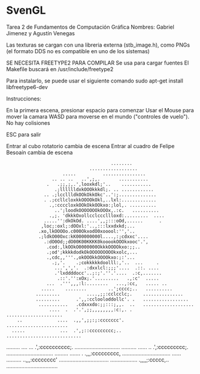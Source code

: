 # SvenGL
                                                                                
                                                                                
Tarea 2 de Fundamentos de Computación Gráfica
Nombres: Gabriel Jimenez y Agustín Venegas

Las texturas se cargan con una libreria externa (stb_image.h), como PNGs
(el formato DDS no es compatible en uno de los sistemas)

SE NECESITA FREETYPE2 PARA COMPILAR
Se usa para cargar fuentes
El Makefile buscará en /usr/include/freetype2

Para instalarlo, se puede usar el siguiente comando
sudo apt-get install libfreetype6-dev


Instrucciones:

En la primera escena, presionar espacio para comenzar
Usar el Mouse para mover la camara
WASD para moverse en el mundo ("controles de vuelo"). No hay colisiones

ESC para salir

Entrar al cubo rotatorio cambia de escena
Entrar al cuadro de Felipe Besoaín cambia de escena


                                                                                
                                           ........                             
                                   ..................                           
                         .....          ................                        
                     .. .. ..   ..',;,.       ...........                       
                   .   .;;,;,.',looxkdl;'..    ...........                      
                      .;lllllldxkOOOkkkdl;. .. ............                     
                  .. .;lccllldkOOkOkkOkc'..':;..............                    
                  . .;ccllcloxkkOOOOkOkl,..lxl:.............                    
                    .,:ccccloxkOOkOkkOOkxo:;lol,. ..........                    
                      ..';loodkOOOOOOOkOOOx,.:c.   ..........                   
                    .,;. 'dkkkOxollcclcccllloxd:.........  ....                 
                  .....'':dkOkOd. ....',,;:::oOd,......      .                  
                 ,loc;:oxl;:dOOxl:'..,:::lxxdxkd;...                            
                .xo,lkOOOOo.c000OkxodO0xooool:'','..                            
                .;ldkO00Oxc:kK000000000l....,:;cdxxc'....                       
                  .:dO0Od;;dO00K00KKKK0kooookOOOkxooc'.',                       
                   .cod:,lkOOkO0000000OkkkOOOOkxo:;;..                          
                   .;od';kkkkdodkOkOOOOOOOOOkxolc,...                           
                   .,cdc,,'''.,okOOOkkOOOOkxo:;:'...                            
                     .;,'.    .;cokkkkkdoolll:,'..  ...     .                   
                      ...',','.  .:dxxlcl:;;;'....  .::. ....                   
                      .'lxddddocc'..;:;'.''.'....  .:c,.......                  
                       .::'.'':xOx;.'.........   .,:c'  .....                   
                   ...  .''',,,:l:........   ...,:cc,   ..... ..                
                 .....    ........        ..';cccc;..   ..........              
               .........          ....,;;:cclcclc;.    ...............          
               .........      .',,:cclooloddollc'. .   .................        
                ...........   .cdxxxdo:;;:::;,,.  ..   ...................      
                    ....  .  .'.',;;,,,,,,,,:c:,. .    .....................    
        ..             ....  .,,',;;:;:ccccccc'.       .......................  
      .....             ...  .',;::ccccccccc;..     ............................
   .........  ....      ...  .',:cccccccccc;.     ..............................
  .......... ......     ..   .',:ccccccccc;.     ...............................
  ......... .......      .  .,,,:ccccccccc,     ................................
  ...... ..........        ..,,,:cccccccc'     .................................
  ..................       .,,,,;:ccccc,..    ..................................


